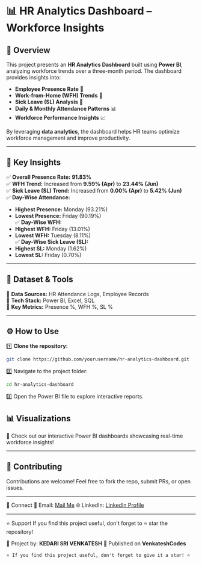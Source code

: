 # 📊 HR Analytics Dashboard – Workforce Insights  

## 🚀 Overview  
This project presents an **HR Analytics Dashboard** built using **Power BI**, analyzing workforce trends over a three-month period. The dashboard provides insights into:  
- **Employee Presence Rate** 📅  
- **Work-from-Home (WFH) Trends** 🏡  
- **Sick Leave (SL) Analysis** 🤒  
- **Daily & Monthly Attendance Patterns** 📊  
- **Workforce Performance Insights** 📈  

By leveraging **data analytics**, the dashboard helps HR teams optimize workforce management and improve productivity.

---

## 📌 Key Insights  
✅ **Overall Presence Rate:** **91.83%**  
✅ **WFH Trend:** Increased from **9.59% (Apr)** to **23.44% (Jun)**  
✅ **Sick Leave (SL) Trend:** Increased from **0.00% (Apr)** to **5.42% (Jun)**  
✅ **Day-Wise Attendance:**  
   - **Highest Presence:** Monday (93.21%)  
   - **Lowest Presence:** Friday (90.19%)  
✅ **Day-Wise WFH:**  
   - **Highest WFH:** Friday (13.01%)  
   - **Lowest WFH:** Tuesday (8.11%)  
✅ **Day-Wise Sick Leave (SL):**  
   - **Highest SL:** Monday (1.62%)  
   - **Lowest SL:** Friday (0.70%)  

---

## 📂 Dataset & Tools  
🔹 **Data Sources:** HR Attendance Logs, Employee Records  
🔹 **Tech Stack:** Power BI, Excel, SQL  
🔹 **Key Metrics:** Presence %, WFH %, SL %  

---

## ⚙️ How to Use  
1️⃣ **Clone the repository:**  
   ```sh
   git clone https://github.com/yourusername/hr-analytics-dashboard.git
   ```
2️⃣ Navigate to the project folder:
   ```sh
  cd hr-analytics-dashboard
   ```
3️⃣ Open the Power BI file to explore interactive reports.

## 📊 Visualizations
🚀 Check out our interactive Power BI dashboards showcasing real-time workforce insights!

---

## 🤝 Contributing
Contributions are welcome! Feel free to fork the repo, submit PRs, or open issues.

---

🔗 Connect
📧 Email: [Mail Me](srivenkatesh6.k@gmail.com)
🌐 LinkedIn: [LinkedIn Profile](https://www.linkedin.com/in/kedari-sri-venkatesh-359056347)

---

⭐ Support
If you find this project useful, don't forget to ⭐ star the repository!

📌 Project by: **KEDARI SRI VENKATESH**
📢 Published on **VenkateshCodes**


```
⭐ If you find this project useful, don't forget to give it a star! ⭐

